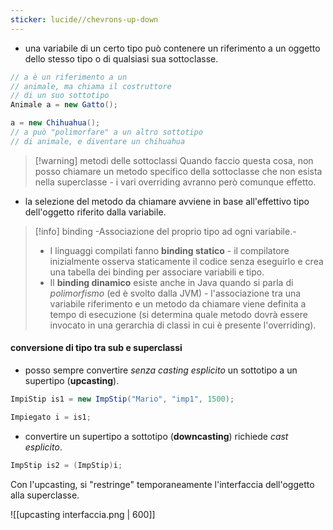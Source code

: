 ```yaml
---
sticker: lucide//chevrons-up-down
---
```

- una variabile di un certo tipo può contenere un riferimento a un oggetto dello stesso tipo o di qualsiasi sua sottoclasse.
```java
// a è un riferimento a un
// animale, ma chiama il costruttore 
// di un suo sottotipo 
Animale a = new Gatto();

a = new Chihuahua();
// a può "polimorfare" a un altro sottotipo 
// di animale, e diventare un chihuahua
```

>[!warning] metodi delle sottoclassi
Quando faccio questa cosa, non posso chiamare un metodo specifico della sottoclasse che non esista nella superclasse - i vari overriding avranno però comunque effetto.

- la selezione del metodo da chiamare avviene in base all'effettivo tipo dell'oggetto riferito dalla variabile.
 

>[!info] binding
  -Associazione del proprio tipo ad ogni variabile.-
>- I linguaggi compilati fanno **binding statico** - il compilatore inizialmente osserva staticamente il codice senza eseguirlo e crea una tabella dei binding per associare variabili e tipo.
> - Il **binding dinamico** esiste anche in Java quando si parla di *polimorfismo* (ed è svolto dalla JVM) - l'associazione tra una variabile riferimento e un metodo da chiamare viene definita a tempo di esecuzione (si determina quale metodo dovrà essere invocato in una gerarchia di classi in cui è presente l'overriding).

#### conversione di tipo tra sub e superclassi
- posso sempre convertire *senza casting esplicito* un sottotipo a un supertipo (**upcasting**).
```java
ImpiStip is1 = new ImpStip("Mario", "imp1", 1500);

Impiegato i = is1;
```
- convertire un supertipo a sottotipo (**downcasting**) richiede *cast esplicito*.
```java
ImpStip is2 = (ImpStip)i;
```

Con l'upcasting, si "restringe" temporaneamente l'interfaccia dell'oggetto alla superclasse.
 
![[upcasting interfaccia.png | 600]]

